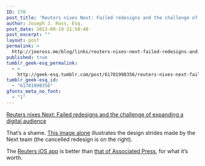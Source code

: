 ```yaml
---
ID: 170
post_title: 'Reuters nixes Next: Failed redesigns and the challenge of expanding a digital audience'
author: Joseph J. Ross, Esq.
post_date: 2013-09-19 21:50:40
post_excerpt: ""
layout: post
permalink: >
  http://joeross.me/blog/links/reuters-nixes-next-failed-redesigns-and-the/
published: true
tumblr_geek-esq_permalink:
  - >
    http://geek-esq.tumblr.com/post/61701998356/reuters-nixes-next-failed-redesigns-and-the
tumblr_geek-esq_id:
  - "61701998356"
gfonts_meta_no_font:
  - "1"
---
```

<a href='http://www.niemanlab.org/2013/09/reuters-nixes-next-failed-redesigns-and-the-challenge-of-expanding-a-digital-audience/'>Reuters nixes Next: Failed redesigns and the challenge of expanding a digital audience</a><div class="link_description"><p>That&#8217;s a shame. <a href="http://www.niemanlab.org/images/reuters-next-side-by-side.jpg" target="_blank">This image alone</a> illustrates the design strides made by the Next team (the cancelled redesign is on the right). </p>

<p>The <a href="https://itunes.apple.com/us/app/reuters/id602660809?mt=8" target="_blank">Reuters iOS app</a> is better than <a href="https://itunes.apple.com/us/app/ap-mobile/id284901416?mt=8" target="_blank">that of Associated Press</a>, for what it&#8217;s worth.</p></div>
